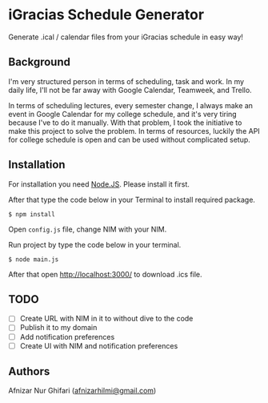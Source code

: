 # iGracias Schedule Generator
Generate .ical / calendar files from your iGracias schedule in easy way!

## Background
I'm very structured person in terms of scheduling, task and work. In my daily life, I'll not be far away with Google Calendar, Teamweek, and Trello.

In terms of scheduling lectures, every semester change, I always make an event in Google Calendar for my college schedule, and it's very tiring because I've to do it manually. With that problem, I took the initiative to make this project to solve the problem. In terms of resources, luckily the API for college schedule is open and can be used without complicated setup.

## Installation
For installation you need [Node.JS](https://nodejs.org/en/). Please install it first.

After that type the code below in your Terminal to install required package.
```
$ npm install
```

Open `config.js` file, change NIM with your NIM.

Run project by type the code below in your terminal.
```
$ node main.js
```

After that open [http://localhost:3000/](http://localhost:3000/) to download .ics file.

## TODO
- [ ] Create URL with NIM in it to without dive to the code
- [ ] Publish it to my domain
- [ ] Add notification preferences
- [ ] Create UI with NIM and notification preferences

## Authors
Afnizar Nur Ghifari ([afnizarhilmi@gmail.com](mailto:afnizarhilm@gmail.com))
